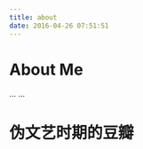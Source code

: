 ```yaml
---
title: about
date: 2016-04-26 07:51:51
---
```

# About Me
...
...
# 伪文艺时期的豆瓣
<script type="text/javascript" src="http://www.douban.com/service/badge/pengjunlong/?selection=random&amp;picsize=medium&amp;hideself=on&amp;show=collection&amp;n=16&amp;hidelogo=on&amp;cat=drama%7Cmovie%7Cbook%7Cmusic&amp;columns=4"></script>
